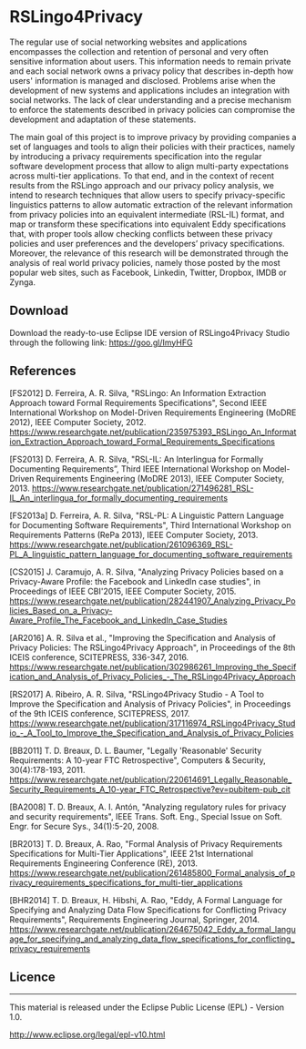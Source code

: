 # RSLingo4Privacy

The regular use of social networking websites and applications encompasses the collection and retention of personal and very often sensitive information about users. This information needs to remain private and each social network owns a privacy policy that describes in-depth how users' information is managed and disclosed. Problems arise when the development of new systems and applications includes an integration with social networks. The lack of clear understanding and a precise mechanism to enforce the statements described in privacy policies can compromise the development and adaptation of these statements. 

The main goal of this project is to improve privacy by providing companies a set of languages and tools to align their policies with their practices, namely by introducing a privacy requirements specification into the regular software development process that allow to align multi-party expectations across multi-tier applications. To that end, and in the context of recent results from the RSLingo approach and our privacy policy analysis, we intend to research techniques that allow users to specify privacy-specific linguistics patterns to allow automatic extraction of the relevant information from privacy policies into an equivalent intermediate (RSL-IL) format, and map or transform these specifications into equivalent Eddy specifications that, with proper tools allow checking conflicts between these privacy policies and user preferences and the developers’ privacy specifications. Moreover, the relevance of this research will be demonstrated through the analysis of real world privacy policies, namely those posted by the most popular web sites, such as Facebook, Linkedin, Twitter, Dropbox, IMDB or Zynga.

## Download

Download the ready-to-use Eclipse IDE version of RSLingo4Privacy Studio through the following link: https://goo.gl/ImyHFG

## References

[FS2012] D. Ferreira, A. R. Silva, "RSLingo: An Information Extraction Approach toward Formal Requirements Specifications", Second IEEE International Workshop on Model-Driven Requirements Engineering (MoDRE 2012), IEEE Computer Society, 2012. https://www.researchgate.net/publication/235975393_RSLingo_An_Information_Extraction_Approach_toward_Formal_Requirements_Specifications

[FS2013] D. Ferreira, A. R. Silva, "RSL-IL: An Interlingua for Formally Documenting Requirements”, Third IEEE International Workshop on Model-Driven Requirements Engineering (MoDRE 2013), IEEE Computer Society, 2013. https://www.researchgate.net/publication/271496281_RSL-IL_An_interlingua_for_formally_documenting_requirements

[FS2013a] D. Ferreira, A. R. Silva, "RSL-PL: A Linguistic Pattern Language for Documenting Software Requirements", Third International Workshop on Requirements Patterns (RePa 2013), IEEE Computer Society, 2013. https://www.researchgate.net/publication/261096369_RSL-PL_A_linguistic_pattern_language_for_documenting_software_requirements

[CS2015] J. Caramujo, A. R. Silva, "Analyzing Privacy Policies based on a Privacy-Aware Profile: the Facebook and LinkedIn case studies", in Proceedings of IEEE CBI'2015, IEEE Computer Society, 2015. https://www.researchgate.net/publication/282441907_Analyzing_Privacy_Policies_Based_on_a_Privacy-Aware_Profile_The_Facebook_and_LinkedIn_Case_Studies

[AR2016] A. R. Silva et al., "Improving the Specification and Analysis of Privacy Policies: The RSLingo4Privacy Approach", in Proceedings of the 8th ICEIS conference, SCITEPRESS, 336-347, 2016. https://www.researchgate.net/publication/302986261_Improving_the_Specification_and_Analysis_of_Privacy_Policies_-_The_RSLingo4Privacy_Approach

[RS2017] A. Ribeiro, A. R. Silva, "RSLingo4Privacy Studio - A Tool to Improve the Specification and Analysis of Privacy Policies", in Proceedings of the 9th ICEIS conference, SCITEPRESS, 2017. https://www.researchgate.net/publication/317116974_RSLingo4Privacy_Studio_-_A_Tool_to_Improve_the_Specification_and_Analysis_of_Privacy_Policies

[BB2011] T. D. Breaux, D. L. Baumer, "Legally 'Reasonable' Security Requirements: A 10-year FTC Retrospective", Computers & Security, 30(4):178-193, 2011. https://www.researchgate.net/publication/220614691_Legally_Reasonable_Security_Requirements_A_10-year_FTC_Retrospective?ev=pubitem-pub_cit

[BA2008] T. D. Breaux, A. I. Antón, "Analyzing regulatory rules for privacy and security requirements", IEEE Trans. Soft. Eng., Special Issue on Soft. Engr. for Secure Sys., 34(1):5-20, 2008.

[BR2013] T. D. Breaux, A. Rao, "Formal Analysis of Privacy Requirements Specifications for Multi-Tier Applications", IEEE 21st International Requirements Engineering Conference (RE), 2013. https://www.researchgate.net/publication/261485800_Formal_analysis_of_privacy_requirements_specifications_for_multi-tier_applications

[BHR2014] T. D. Breaux, H. Hibshi, A. Rao, "Eddy, A Formal Language for Specifying and Analyzing Data Flow Specifications for Conflicting Privacy Requirements", Requirements Engineering Journal, Springer, 2014. https://www.researchgate.net/publication/264675042_Eddy_a_formal_language_for_specifying_and_analyzing_data_flow_specifications_for_conflicting_privacy_requirements


## Licence
--------------------------------------------------------------------------------------
This material is released under the Eclipse Public License (EPL) - Version 1.0.

http://www.eclipse.org/legal/epl-v10.html 
